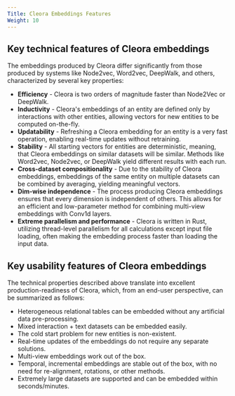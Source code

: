 ```yaml
---
Title: Cleora Embeddings Features
Weight: 10
---
```


## Key technical features of Cleora embeddings

The embeddings produced by Cleora differ significantly from those produced by systems like Node2vec, Word2vec, DeepWalk, and others, characterized by several key properties:

- **Efficiency** - Cleora is two orders of magnitude faster than Node2Vec or DeepWalk.
- **Inductivity** - Cleora's embeddings of an entity are defined only by interactions with other entities, allowing vectors for new entities to be computed on-the-fly.
- **Updatability** - Refreshing a Cleora embedding for an entity is a very fast operation, enabling real-time updates without retraining.
- **Stability** - All starting vectors for entities are deterministic, meaning, that Cleora embeddings on similar datasets will be similar. Methods like Word2vec, Node2vec, or DeepWalk yield different results with each run.
- **Cross-dataset compositionality** - Due to the stability of Cleora embeddings, embeddings of the same entity on multiple datasets can be combined by averaging, yielding meaningful vectors.
- **Dim-wise independence** - The process producing Cleora embeddings ensures that every dimension is independent of others. This allows for an efficient and low-parameter method for combining multi-view embeddings with Conv1d layers.
- **Extreme parallelism and performance** - Cleora is written in Rust, utilizing thread-level parallelism for all calculations except input file loading, often making the embedding process faster than loading the input data.

## Key usability features of Cleora embeddings

The technical properties described above translate into excellent production-readiness of Cleora, which, from an end-user perspective, can be summarized as follows:

- Heterogeneous relational tables can be embedded without any artificial data pre-processing.
- Mixed interaction + text datasets can be embedded easily.
- The cold start problem for new entities is non-existent.
- Real-time updates of the embeddings do not require any separate solutions.
- Multi-view embeddings work out of the box.
- Temporal, incremental embeddings are stable out of the box, with no need for re-alignment, rotations, or other methods.
- Extremely large datasets are supported and can be embedded within seconds/minutes.

